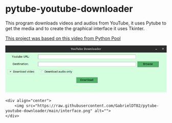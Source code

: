 # pytube-youtube-downloader

This program downloads videos and audios from YouTube, it uses Pytube to get the media and to create the graphical interface it uses Tkinter.

[This project was based on this video from Python Pool](https://www.youtube.com/watch?v=v52x-4By4NQ)


![](interface.png)


    <div align="center">
        <img src="https://raw.githubusercontent.com/GabrielDT02/pytube-youtube-downloader/main/interface.png" alt="">
    </div>
